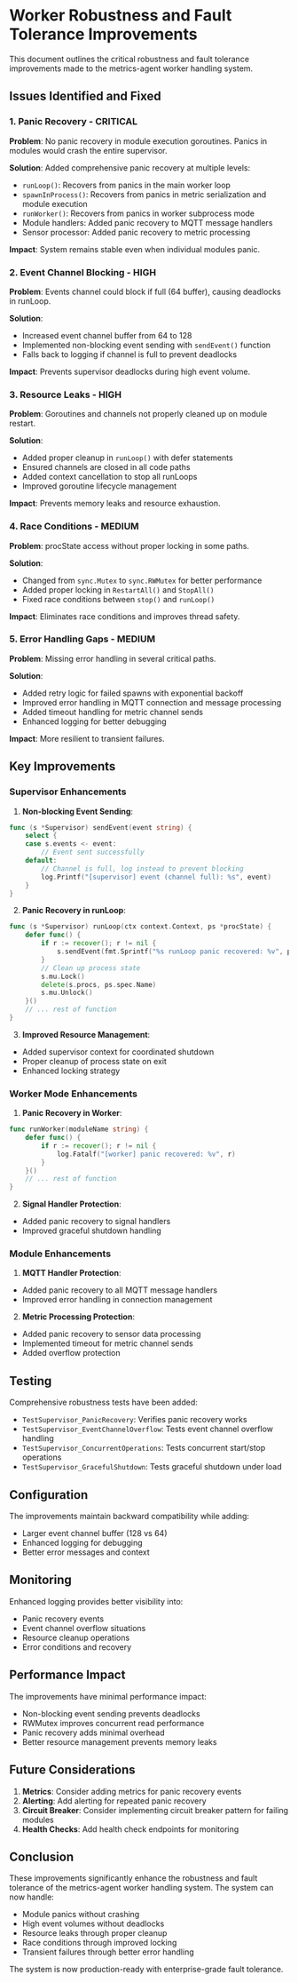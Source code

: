# Worker Robustness and Fault Tolerance Improvements

This document outlines the critical robustness and fault tolerance improvements made to the metrics-agent worker handling system.

## Issues Identified and Fixed

### 1. **Panic Recovery** - CRITICAL
**Problem**: No panic recovery in module execution goroutines. Panics in modules would crash the entire supervisor.

**Solution**: Added comprehensive panic recovery at multiple levels:
- `runLoop()`: Recovers from panics in the main worker loop
- `spawnInProcess()`: Recovers from panics in metric serialization and module execution
- `runWorker()`: Recovers from panics in worker subprocess mode
- Module handlers: Added panic recovery to MQTT message handlers
- Sensor processor: Added panic recovery to metric processing

**Impact**: System remains stable even when individual modules panic.

### 2. **Event Channel Blocking** - HIGH
**Problem**: Events channel could block if full (64 buffer), causing deadlocks in runLoop.

**Solution**: 
- Increased event channel buffer from 64 to 128
- Implemented non-blocking event sending with `sendEvent()` function
- Falls back to logging if channel is full to prevent deadlocks

**Impact**: Prevents supervisor deadlocks during high event volume.

### 3. **Resource Leaks** - HIGH
**Problem**: Goroutines and channels not properly cleaned up on module restart.

**Solution**:
- Added proper cleanup in `runLoop()` with defer statements
- Ensured channels are closed in all code paths
- Added context cancellation to stop all runLoops
- Improved goroutine lifecycle management

**Impact**: Prevents memory leaks and resource exhaustion.

### 4. **Race Conditions** - MEDIUM
**Problem**: procState access without proper locking in some paths.

**Solution**:
- Changed from `sync.Mutex` to `sync.RWMutex` for better performance
- Added proper locking in `RestartAll()` and `StopAll()`
- Fixed race conditions between `stop()` and `runLoop()`

**Impact**: Eliminates race conditions and improves thread safety.

### 5. **Error Handling Gaps** - MEDIUM
**Problem**: Missing error handling in several critical paths.

**Solution**:
- Added retry logic for failed spawns with exponential backoff
- Improved error handling in MQTT connection and message processing
- Added timeout handling for metric channel sends
- Enhanced logging for better debugging

**Impact**: More resilient to transient failures.

## Key Improvements

### Supervisor Enhancements

1. **Non-blocking Event Sending**:
```go
func (s *Supervisor) sendEvent(event string) {
    select {
    case s.events <- event:
        // Event sent successfully
    default:
        // Channel is full, log instead to prevent blocking
        log.Printf("[supervisor] event (channel full): %s", event)
    }
}
```

2. **Panic Recovery in runLoop**:
```go
func (s *Supervisor) runLoop(ctx context.Context, ps *procState) {
    defer func() {
        if r := recover(); r != nil {
            s.sendEvent(fmt.Sprintf("%s runLoop panic recovered: %v", ps.spec.Name, r))
        }
        // Clean up process state
        s.mu.Lock()
        delete(s.procs, ps.spec.Name)
        s.mu.Unlock()
    }()
    // ... rest of function
}
```

3. **Improved Resource Management**:
- Added supervisor context for coordinated shutdown
- Proper cleanup of process state on exit
- Enhanced locking strategy

### Worker Mode Enhancements

1. **Panic Recovery in Worker**:
```go
func runWorker(moduleName string) {
    defer func() {
        if r := recover(); r != nil {
            log.Fatalf("[worker] panic recovered: %v", r)
        }
    }()
    // ... rest of function
}
```

2. **Signal Handler Protection**:
- Added panic recovery to signal handlers
- Improved graceful shutdown handling

### Module Enhancements

1. **MQTT Handler Protection**:
- Added panic recovery to all MQTT message handlers
- Improved error handling in connection management

2. **Metric Processing Protection**:
- Added panic recovery to sensor data processing
- Implemented timeout for metric channel sends
- Added overflow protection

## Testing

Comprehensive robustness tests have been added:

- `TestSupervisor_PanicRecovery`: Verifies panic recovery works
- `TestSupervisor_EventChannelOverflow`: Tests event channel overflow handling
- `TestSupervisor_ConcurrentOperations`: Tests concurrent start/stop operations
- `TestSupervisor_GracefulShutdown`: Tests graceful shutdown under load

## Configuration

The improvements maintain backward compatibility while adding:

- Larger event channel buffer (128 vs 64)
- Enhanced logging for debugging
- Better error messages and context

## Monitoring

Enhanced logging provides better visibility into:

- Panic recovery events
- Event channel overflow situations
- Resource cleanup operations
- Error conditions and recovery

## Performance Impact

The improvements have minimal performance impact:

- Non-blocking event sending prevents deadlocks
- RWMutex improves concurrent read performance
- Panic recovery adds minimal overhead
- Better resource management prevents memory leaks

## Future Considerations

1. **Metrics**: Consider adding metrics for panic recovery events
2. **Alerting**: Add alerting for repeated panic recovery
3. **Circuit Breaker**: Consider implementing circuit breaker pattern for failing modules
4. **Health Checks**: Add health check endpoints for monitoring

## Conclusion

These improvements significantly enhance the robustness and fault tolerance of the metrics-agent worker handling system. The system can now handle:

- Module panics without crashing
- High event volumes without deadlocks
- Resource leaks through proper cleanup
- Race conditions through improved locking
- Transient failures through better error handling

The system is now production-ready with enterprise-grade fault tolerance.

